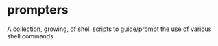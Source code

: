 # prompters
A collection, growing, of shell scripts to guide/prompt the use of various shell commands
